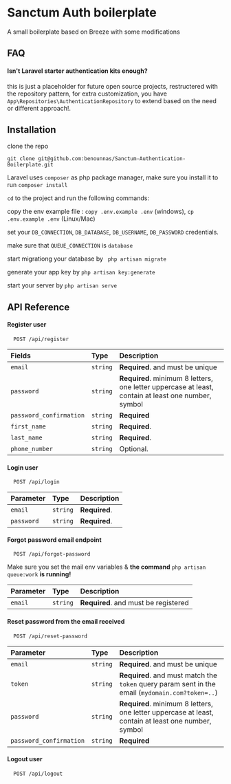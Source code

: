 
# Sanctum Auth boilerplate

A small boilerplate based on Breeze with some modifications



## FAQ

#### Isn't Laravel starter authentication kits enough?

this is just a placeholder for future open source projects, restructered with the repository pattern, for extra customization, you have `App\Repositories\AuthenticationRepository` to extend based on the need or different approach!.





## Installation

clone the repo 

`git clone git@github.com:benounnas/Sanctum-Authentication-Boilerplate.git`

Laravel uses `composer` as php package manager, make sure you install it to run `composer install`

`cd` to the project and run the following commands:

copy the env example file : `copy .env.example .env` (windows), `cp .env.example .env` (Linux/Mac)

set your `DB_CONNECTION`, `DB_DATABASE`, `DB_USERNAME`, `DB_PASSWORD` credentials.

make sure that `QUEUE_CONNECTION` is `database`

start migrationg your database by ` php artisan migrate`

generate your app key by `php artisan key:generate`

start your server by `php artisan serve`






## API Reference

#### Register user

```http
  POST /api/register
```

| Fields | Type     | Description                |
| :-------- | :------- | :------------------------- |
| `email` | `string` | **Required**. and must be unique  |
| `password` | `string` | **Required**.  minimum 8 letters, one letter uppercase at least,<br> contain at least one number, symbol |
| `password_confirmation` | `string` | **Required**  |
| `first_name` | `string` | **Required**.  |
| `last_name` | `string` | **Required**.  |
| `phone_number` | `string` | Optional.  |

#### Login user

```http
  POST /api/login
```

| Parameter | Type     | Description                       |
| :-------- | :------- | :-------------------------------- |
| `email` | `string` | **Required**.   |
| `password` | `string` | **Required**.  |



#### Forgot password email endpoint

```http
  POST /api/forgot-password
```
Make sure you set the mail env variables & **the command** `php artisan queue:work` **is running!**

| Parameter | Type     | Description                       |
| :-------- | :------- | :-------------------------------- |
| `email` | `string` | **Required**. and must be registered   |


#### Reset password from the email received

```http
  POST /api/reset-password
```

| Parameter | Type     | Description                       |
| :-------- | :------- | :-------------------------------- |
| `email` | `string` | **Required**. and must be unique  |
| `token` | `string` | **Required**. and must match the `token` query param sent in the email (`mydomain.com?token=..`) |
| `password` | `string` | **Required**.  minimum 8 letters, one letter uppercase at least,<br> contain at least one number, symbol |
| `password_confirmation` | `string` | **Required**  |

#### Logout user

```http
  POST /api/logout
```

